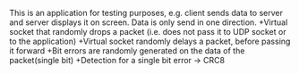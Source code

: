 This is an application for testing purposes, e.g. client sends data to server and server displays it on screen. Data is only send in one direction.
+Virtual socket that randomly drops a packet (i.e. does not pass it to UDP socket or to the application)
+Virtual socket randomly delays a packet, before passing it forward
+Bit errors are randomly generated on the data of the packet(single bit)
+Detection for a single bit error -> CRC8
